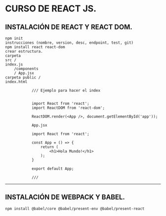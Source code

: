 
# CURSO DE REACT JS.

## INSTALACIÓN DE REACT Y REACT DOM.

    npm init 
    instrucciones (nombre, version, desc, endpoint, test, git)
    npm install react react-dom
    crear estructura.
    carpeta 
    src / 
    index.js 
	    /components 
	    / App.jsx
    carpeta public / 
    index.html

                /// Ejemplo para hacer el index


                import React from 'react';
                import ReactDOM from 'react-dom';

                ReactDOM.render(<App />, document.getElementById('app'));

                App.jsx

                import React from 'react';

                const App = () => {
	                return (
		                <h1>Hola Mundo!</h1>
	                );
                }

                export default App;

                ///
-----
## INSTALACIÓN DE WEBPACK Y BABEL.

    npm install @babel/core @babel/present-env @babel/present-react
